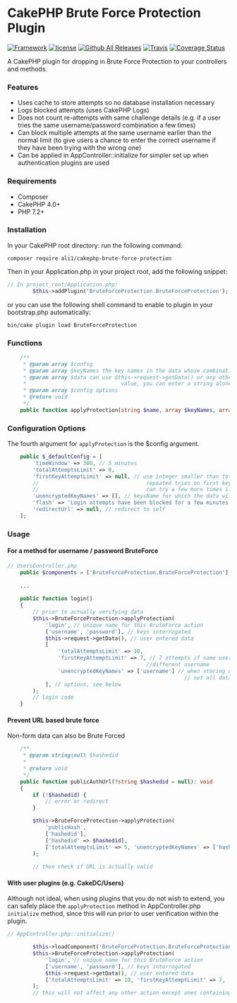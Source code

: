 # CakePHP Brute Force Protection Plugin

[![Framework](https://img.shields.io/badge/Framework-CakePHP%203.x-orange.svg)](http://cakephp.org)
[![license](https://img.shields.io/github/license/LeWestopher/cakephp-monga.svg?maxAge=2592000)](https://github.com/LeWestopher/cakephp-monga/blob/master/LICENSE)
[![Github All Releases](https://img.shields.io/packagist/dt/ali1/cakephp-brute-force-protection.svg?maxAge=2592000)](https://packagist.org/packages/ali1/cakephp-brute-force-protection)
[![Travis](https://img.shields.io/travis/ali1/cakephp-brute-force-protection.svg?maxAge=2592000)](https://travis-ci.org/ali1/cakephp-brute-force-protection)
[![Coverage Status](https://coveralls.io/repos/github/ali1/cakephp-brute-force-protection/badge.svg)](https://coveralls.io/github/ali1/cakephp-brute-force-protection)

A CakePHP plugin for dropping in Brute Force Protection to your controllers and methods. 

### Features
* Uses cache to store attempts so no database installation necessary
* Logs blocked attempts (uses CakePHP Logs)
* Does not count re-attempts with same challenge details (e.g. if a user tries the same username/password combination a few times)
* Can block multiple attempts at the same username earlier than the normal limit (to give users a chance to enter the correct username if they have been trying with the wrong one)
* Can be applied in AppController::initialize for simpler set up when authentication plugins are used

### Requirements

* Composer
* CakePHP 4.0+
* PHP 7.2+

### Installation

In your CakePHP root directory: run the following command:

```
composer require ali1/cakephp-brute-force-protection
```

Then in your Application.php in your project root, add the following snippet:

```php
// In project_root/Application.php:
        $this->addPlugin('BruteForceProtection.BruteForceProtection');
```

or you can use the following shell command to enable to plugin in your bootstrap.php automatically:

```
bin/cake plugin load BruteForceProtection
```

### Functions

````php
    /**
     * @param array $config
     * @param array $keyNames the key names in the data whose combinations will be checked
     * @param array $data can use $this->request->getData() or any other array, or for BruteForce of single
     *                              value, you can enter a string alone
     * @param array $config options
     * @return void
     */
    public function applyProtection(string $name, array $keyNames, array $data, array $config = [])
````

### Configuration Options

The fourth argument for `applyProtection` is the $config argument.

````php
    public $_defaultConfig = [
        'timeWindow' => 300, // 5 minutes
        'totalAttemptsLimit' => 8,
        'firstKeyAttemptLimit' => null, // use integer smaller than totalAttemptsLimit to make tighter restrictions on
        //                                  repeated tries on first key (i.e. 5 tries with a single username, but then
        //                                  can try a few more times if realises the username was wrong
        'unencryptedKeyNames' => [], // keysName for which the data will be stored unencrypted in cache (i.e. usernames)
        'flash' => 'Login attempts have been blocked for a few minutes. Please try again later.', // null for no Flash
        'redirectUrl' => null, // redirect to self
    ];
````

### Usage

#### For a method for username / password BruteForce

```php
// UsersController.php
    public $components = ['BruteForceProtection.BruteForceProtection'];
    
    ...
    
    public function login()
    {
        // prior to actually verifying data
        $this->BruteForceProtection->applyProtection(
            'login', // unique name for this BruteForce action
            ['username', 'password'], // keys interrogated
            $this->request->getData(), // user entered data
            [
                'totalAttemptsLimit' => 10,
                'firstKeyAttemptLimit' => 7, // 7 attempts if same username, but then allow another 3 if user tries
                                            //different username
                'unencryptedKeyNames' => ['username'] // when storing users history, which is needed to ignore duplicate challenges, 
                                                        // not all data needs to be encrypted. Useful for monitoring/debugging.
            ], // options, see below
        );
        // login code
    }
```

#### Prevent URL based brute force

Non-form data can also be Brute Forced

````php
    /**
     * @param string|null $hashedid
     *
     * @return void
     */
    public function publicAuthUrl(?string $hashedid = null): void
    {
        if (!$hashedid) {
            // error or redirect
        }

        $this->BruteForceProtection->applyProtection(
            'publicHash',
            ['hashedid'],
            ['hashedid' => $hashedid],
            ['totalAttemptsLimit' => 5, 'unencryptedKeyNames' => ['hashedid'], 'redirectUrl' => '/'],
        );
        
        // then check if URL is actually valid
````

#### With user plugins (e.g. CakeDC/Users)

Although not ideal, when using plugins that you do not wish to extend, you can safely place the `applyProtection` method in AppController.php `initialize` method, since this will run prior to user verification within the plugin.

```php
// AppController.php::initialize()

        $this->loadComponent('BruteForceProtection.BruteForceProtection'); // Keep above any authentication components if running on initialize (default)
        $this->BruteForceProtection->applyProtection(
            'login', // unique name for this BruteForce action
            ['username', 'password'], // keys interrogated
            $this->request->getData(), // user entered data
            ['totalAttemptsLimit' => 10, 'firstKeyAttemptLimit' => 7, 'unencryptedKeyNames' => ['username']], // options, see below
        );
        // this will not affect any other action except ones containing the username and password data points in $this->request->getData()
```